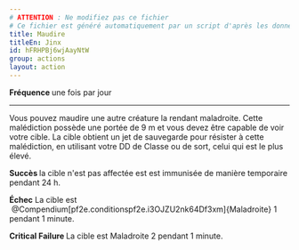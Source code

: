 ```yaml
---
# ATTENTION : Ne modifiez pas ce fichier
# Ce fichier est généré automatiquement par un script d'après les données du module Foundry VTT officiel et de sa traduction
title: Maudire
titleEn: Jinx
id: hFRHPBj6wjAayNtW
group: actions
layout: action
---
```

<p><strong>Fréquence </strong>une fois par jour</p><hr><p>Vous pouvez maudire une autre créature la rendant maladroite. Cette malédiction possède une portée de 9 m et vous devez être capable de voir votre cible. La cible obtient un jet de sauvegarde pour résister à cette malédiction, en utilisant votre DD de Classe ou de sort, celui qui est le plus élevé.</p><p><strong>Succès </strong>la cible n'est pas affectée est est immunisée de manière temporaire pendant 24 h.</p><p><strong>Échec</strong> La cible est &nbsp;@Compendium[pf2e.conditionspf2e.i3OJZU2nk64Df3xm]{Maladroite} 1 pendant 1 minute.</p><p><strong>Critical Failure </strong>La cible est Maladroite 2 pendant 1 minute.</p>
